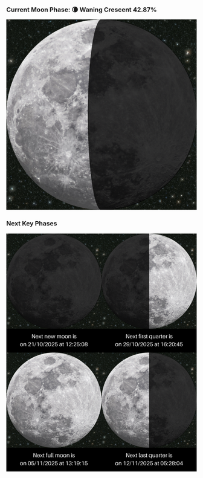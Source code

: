 ### Current Moon Phase: 🌘 Waning Crescent 42.87%
![Moon Phase](moonphase.png)
### Next Key Phases
![Gallery](gallery.png)